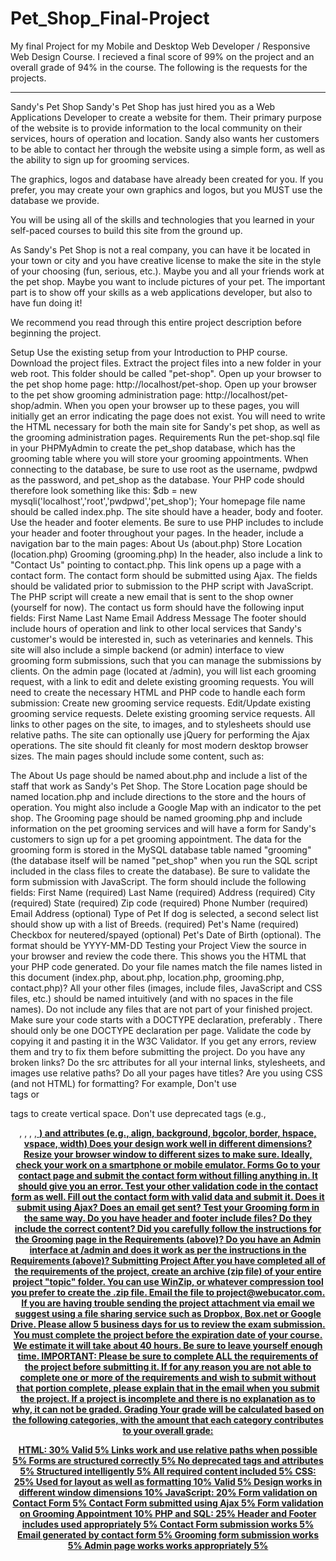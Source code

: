 # Pet_Shop_Final-Project

My final Project for my Mobile and Desktop Web Developer / Responsive Web Design Course.
I recieved a final score of 99% on the project and an overall grade of 94% in the course.
The following is the requests for the projects.

--------------------------------------------------------------------------------------------------------------------------------------------------------------------------------

Sandy's Pet Shop
Sandy's Pet Shop has just hired you as a Web Applications Developer to create a website for them. Their primary purpose of the website is to provide information to the local community on their services, hours of operation and location. Sandy also wants her customers to be able to contact her through the website using a simple form, as well as the ability to sign up for grooming services.

The graphics, logos and database have already been created for you. If you prefer, you may create your own graphics and logos, but you MUST use the database we provide.

You will be using all of the skills and technologies that you learned in your self-paced courses to build this site from the ground up.

As Sandy's Pet Shop is not a real company, you can have it be located in your town or city and you have creative license to make the site in the style of your choosing (fun, serious, etc.). Maybe you and all your friends work at the pet shop. Maybe you want to include pictures of your pet. The important part is to show off your skills as a web applications developer, but also to have fun doing it!

We recommend you read through this entire project description before beginning the project.

Setup
Use the existing setup from your Introduction to PHP course.
Download the project files.
Extract the project files into a new folder in your web root. This folder should be called "pet-shop".
Open up your browser to the pet shop home page: http://localhost/pet-shop.
Open up your browser to the pet show grooming administration page: http://localhost/pet-shop/admin.
When you open your browser up to these pages, you will initially get an error indicating the page does not exist. You will need to write the HTML necessary for both the main site for Sandy's pet shop, as well as the grooming administration pages.
Requirements
Run the pet-shop.sql file in your PHPMyAdmin to create the pet_shop database, which has the grooming table where you will store your grooming appointments.
When connecting to the database, be sure to use root as the username, pwdpwd as the password, and pet_shop as the database. Your PHP code should therefore look something like this:
$db = new mysqli('localhost','root','pwdpwd','pet_shop');
Your homepage file name should be called index.php.
The site should have a header, body and footer. Use the header and footer elements. Be sure to use PHP includes to include your header and footer throughout your pages.
In the header, include a navigation bar to the main pages:
About Us (about.php)
Store Location (location.php)
Grooming (grooming.php)
In the header, also include a link to "Contact Us" pointing to contact.php. This link opens up a page with a contact form. The contact form should be submitted using Ajax. The fields should be validated prior to submission to the PHP script with JavaScript. The PHP script will create a new email that is sent to the shop owner (yourself for now). The contact us form should have the following input fields:
First Name
Last Name
Email Address
Message
The footer should include hours of operation and link to other local services that Sandy's customer's would be interested in, such as veterinaries and kennels.
This site will also include a simple backend (or admin) interface to view grooming form submissions, such that you can manage the submissions by clients. On the admin page (located at /admin), you will list each grooming request, with a link to edit and delete existing grooming requests. You will need to create the necessary HTML and PHP code to handle each form submission:
Create new grooming service requests.
Edit/Update existing grooming service requests.
Delete existing grooming service requests.
All links to other pages on the site, to images, and to stylesheets should use relative paths.
The site can optionally use jQuery for performing the Ajax operations.
The site should fit cleanly for most modern desktop browser sizes.
The main pages should include some content, such as:

The About Us page should be named about.php and include a list of the staff that work as Sandy's Pet Shop.
The Store Location page should be named location.php and include directions to the store and the hours of operation. You might also include a Google Map with an indicator to the pet shop.
The Grooming page should be named grooming.php and include information on the pet grooming services and will have a form for Sandy's customers to sign up for a pet grooming appointment. The data for the grooming form is stored in the MySQL database table named "grooming" (the database itself will be named "pet_shop" when you run the SQL script included in the class files to create the database). Be sure to validate the form submission with JavaScript. The form should include the following fields:
First Name (required)
Last Name (required)
Address (required)
City (required)
State (required)
Zip code (required)
Phone Number (required)
Email Address (optional)
Type of Pet
If dog is selected, a second select list should show up with a list of Breeds. (required)
Pet's Name (required)
Checkbox for neutered/spayed (optional)
Pet's Date of Birth (optional). The format should be YYYY-MM-DD
Testing your Project
View the source in your browser and review the code there. This shows you the HTML that your PHP code generated.
Do your file names match the file names listed in this document (index.php, about.php, location.php, grooming.php, contact.php)? All your other files (images, include files, JavaScript and CSS files, etc.) should be named intuitively (and with no spaces in the file names). Do not include any files that are not part of your finished project.
Make sure your code starts with a DOCTYPE declaration, preferably <!doctype html> . There should only be one DOCTYPE declaration per page.
Validate the code by copying it and pasting it in the W3C Validator. If you get any errors, review them and try to fix them before submitting the project.
Do you have any broken links?
Do the src attributes for all your internal links, stylesheets, and images use relative paths?
Do all your pages have titles?
Are you using CSS (and not HTML) for formatting? For example,
Don't use <br> tags or <p> tags to create vertical space.
Don't use deprecated tags (e.g., <center>, <frame>, <font>, <u>, <b>) and attributes (e.g., align, background, bgcolor, border, hspace, vspace, width)
Does your design work well in different dimensions? Resize your browser window to different sizes to make sure. Ideally, check your work on a smartphone or mobile emulator.
Forms
Go to your contact page and submit the contact form without filling anything in. It should give you an error.
Test your other validation code in the contact form as well.
Fill out the contact form with valid data and submit it. Does it submit using Ajax? Does an email get sent?
Test your Grooming form in the same way.
Do you have header and footer include files? Do they include the correct content?
Did you carefully follow the instructions for the Grooming page in the Requirements (above)?
Do you have an Admin interface at /admin and does it work as per the instructions in the Requirements (above)?
Submitting Project
After you have completed all of the requirements of the project, create an archive (zip file) of your entire project "topic" folder. You can use WinZip, or whatever compression tool you prefer to create the .zip file.
Email the file to project@webucator.com.
If you are having trouble sending the project attachment via email we suggest using a file sharing service such as Dropbox, Box.net or Google Drive.
Please allow 5 business days for us to review the exam submission.
You must complete the project before the expiration date of your course. We estimate it will take about 40 hours. Be sure to leave yourself enough time.
IMPORTANT: Please be sure to complete ALL the requirements of the project before submitting it. If for any reason you are not able to complete one or more of the requirements and wish to submit without that portion complete, please explain that in the email when you submit the project. If a project is incomplete and there is no explanation as to why, it can not be graded.
Grading
Your grade will be calculated based on the following categories, with the amount that each category contributes to your overall grade:

HTML: 30%
Valid 5%
Links work and use relative paths when possible 5%
Forms are structured correctly 5%
No deprecated tags and attributes 5%
Structured intelligently 5%
All required content included 5%
CSS: 25%
Used for layout as well as formatting 10%
Valid 5%
Design works in different window dimensions 10%
JavaScript: 20%
Form validation on Contact Form 5%
Contact Form submitted using Ajax 5%
Form validation on Grooming Appointment 10%
PHP and SQL: 25%
Header and Footer includes used appropriately 5%
Contact Form submission works 5%
Email generated by contact form 5%
Grooming form submission works 5%
Admin page works works appropriately 5%
